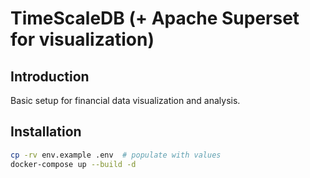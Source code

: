 # TimeScaleDB (+ Apache Superset for visualization)


## Introduction

Basic setup for financial data visualization and analysis.

## Installation

```bash
cp -rv env.example .env  # populate with values
docker-compose up --build -d
```

